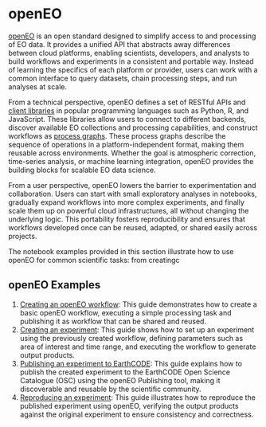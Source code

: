 # openEO

[openEO](https://openeo.org/) is an open standard designed to simplify access to and processing of EO data. It provides a unified API that abstracts away differences between cloud platforms, enabling scientists, developers, and analysts to build workflows and experiments in a consistent and portable way. Instead of learning the specifics of each platform or provider, users can work with a common interface to query datasets, chain processing steps, and run analyses at scale.

From a technical perspective, openEO defines a set of RESTful APIs and [client libraries](https://openeo.org/software.html#clients) in popular programming languages such as Python, R, and JavaScript. These libraries allow users to connect to different backends, discover available EO collections and processing capabilities, and construct workflows as [process graphs](https://openeo.org/documentation/1.0/glossary.html#processes). These process graphs describe the sequence of operations in a platform-independent format, making them reusable across environments. Whether the goal is atmospheric correction, time-series analysis, or machine learning integration, openEO provides the building blocks for scalable EO data science.

From a user perspective, openEO lowers the barrier to experimentation and collaboration. Users can start with small exploratory analyses in notebooks, gradually expand workflows into more complex experiments, and finally scale them up on powerful cloud infrastructures, all without changing the underlying logic. This portability fosters reproducibility and ensures that workflows developed once can be reused, adapted, or shared easily across projects.

The notebook examples provided in this section illustrate how to use openEO for common scientific tasks: from creatingc

## openEO Examples

  1. [Creating an openEO workflow](1_workflow.ipynb): This guide demonstrates how to create a basic openEO workflow, executing a simple processing task and publishing it as workflow that can be shared and reused.
  2. [Creating an experiment](2_experiment.ipynb): This guide shows how to set up an experiment using the previously created workflow, defining parameters such as area of interest and time range, and executing the workflow to generate output products.
  3. [Publishing an experiment to EarthCODE](3_publication.md): This guide explains how to publish the created experiment to the EarthCODE Open Science Catalogue (OSC) using the openEO Publishing tool, making it discoverable and reusable by the scientific community.
  4. [Reproducing an experiment](4_reproduce.ipynb): This guide illustrates how to reproduce the published experiment using openEO, verifying the output products against the original experiment to ensure consistency and correctness.